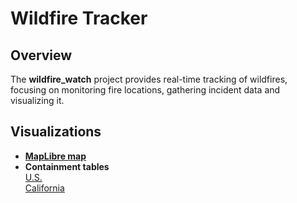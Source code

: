 # Wildfire Tracker

## Overview

The **wildfire_watch** project provides real-time tracking of wildfires, focusing on monitoring fire locations, gathering incident data and visualizing it.

## Visualizations

- **[MapLibre map](https://www.cbsnews.com/wildfirewatch/)**
- **Containment tables**<br>
        [U.S.](https://www.datawrapper.de/_/9zNRi/?v=77)<br>
        [California](https://www.datawrapper.de/_/QuBuz/?v=66)

